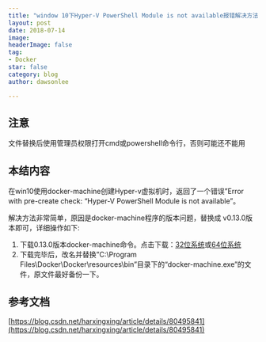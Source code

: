 ```yaml
---
title: "window 10下Hyper-V PowerShell Module is not available报错解决方法"
layout: post
date: 2018-07-14
image: 
headerImage: false
tag:
- Docker
star: false
category: blog
author: dawsonlee

---
```


  [1]:  https://blog.csdn.net/harxingxing/article/details/docker-machine-Windows-i386.exe
  [2]:  https://github.com/harxingxing/favorite/raw/master/docker/docker-machine-Windows-x86_64.exe


##  注意
文件替换后使用管理员权限打开cmd或powershell命令行，否则可能还不能用

##  本结内容
在win10使用docker-machine创建Hyper-v虚拟机时，返回了一个错误”Error with pre-create check: “Hyper-V PowerShell Module is not available”。

解决方法非常简单，原因是docker-machine程序的版本问题，替换成 v0.13.0版本即可，详细操作如下:

1.  下载0.13.0版本docker-machine命令。点击下载：[32位系统][1]或[64位系统][2]
2.  下载完毕后，改名并替换”C:\Program Files\Docker\Docker\resources\bin”目录下的“docker-machine.exe”的文件，原文件最好备份一下。

##  参考文档
[https://blog.csdn.net/harxingxing/article/details/80495841](https://blog.csdn.net/harxingxing/article/details/80495841)


